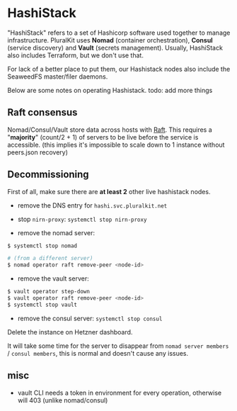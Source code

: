 # HashiStack

"HashiStack" refers to a set of Hashicorp software used together to manage infrastructure. PluralKit uses **Nomad** (container orchestration), **Consul** (service discovery) and **Vault** (secrets management). Usually, HashiStack also includes Terraform, but we don't use that.

For lack of a better place to put them, our Hashistack nodes also include the SeaweedFS master/filer daemons.

Below are some notes on operating Hashistack. todo: add more things

## Raft consensus

Nomad/Consul/Vault store data across hosts with [Raft](https://raft.github.io/). This requires a "**majority**" (count/2 + 1) of servers to be live before the service is accessible. (this implies it's impossible to scale down to 1 instance without peers.json recovery)

## Decommissioning

First of all, make sure there are **at least 2** other live hashistack nodes.

- remove the DNS entry for `hashi.svc.pluralkit.net`

- stop `nirn-proxy`: `systemctl stop nirn-proxy`

- remove the nomad server:
```sh
$ systemctl stop nomad

# (from a different server) 
$ nomad operator raft remove-peer <node-id>
```

- remove the vault server:
```sh
$ vault operator step-down
$ vault operator raft remove-peer <node-id>
$ systemctl stop vault
```

- remove the consul server: `systemctl stop consul`

Delete the instance on Hetzner dashboard.

It will take some time for the server to disappear from `nomad server members` / `consul members`, this is normal and doesn't cause any issues.

## misc

- vault CLI needs a token in environment for every operation, otherwise will 403 (unlike nomad/consul)
